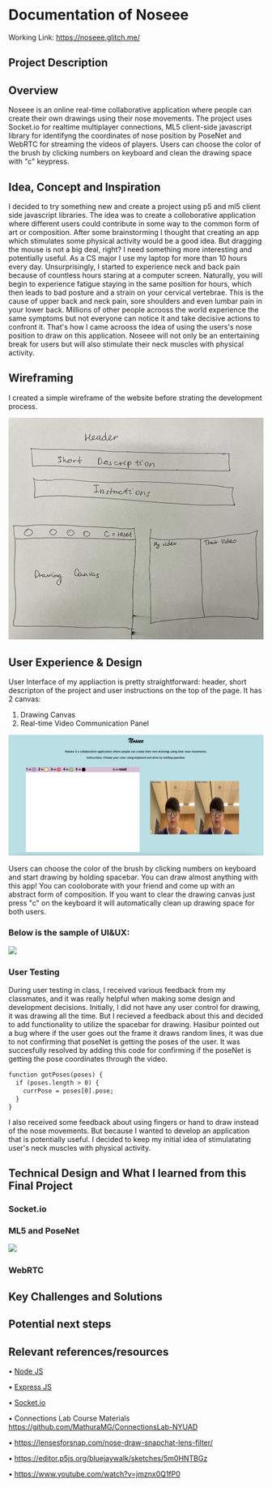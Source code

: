 # Documentation of Noseee


Working Link: https://noseee.glitch.me/

## Project Description

## Overview
Noseee is an online real-time collaborative application where people can create their own drawings using their nose movements. The project uses Socket.io for realtime multiplayer connections, ML5 client-side javascript library for identifyng the coordinates of nose position by PoseNet and WebRTC for streaming the videos of players. Users can choose the color of the  brush by clicking numbers on keyboard and clean the drawing space with "c" keypress.

## Idea, Concept and Inspiration

I decided to try something new and create a project using p5 and ml5 client side javascript libraries. The idea was to create a colloborative application where different users could contribute in some way to the common form of art or composition. After some brainstorming I thought that creating an app which stimulates some physical activity would be a good idea. But dragging the mouse is not a big deal, right? I need something more interesting and potentially useful. As a CS major I use my laptop for more than 10 hours every day. Unsurprisingly, I started to experience neck and back pain because of countless hours staring at a computer screen. Naturally, you will begin to experience fatigue staying in the same position for hours, which then leads to bad posture and a strain on your cervical vertebrae. This is the cause of upper back and neck pain, sore shoulders and even lumbar pain in your lower back. Millions of other people acrooss the world experience the same symptoms but not everyone can notice it and take decisive actions to confront it. That's how I came acrooss the idea of using the users's nose position to draw on this application. Noseee will not only be an entertaining break for users but will also stimulate their neck muscles with physical activity.

## Wireframing
I created a simple wireframe of the website before strating the development process.

![](images/1.jpeg)

## User Experience & Design
User Interface of my appliaction is pretty straightforward: header, short descripton of the project and user instructions on the top of the page. It has 2 canvas: 
1) Drawing Canvas 
2) Real-time Video Communication Panel

![](images/img2.png)

Users can choose the color of the  brush by clicking numbers on keyboard and start drawing by holding spacebar. You can draw almost anything with this app! You can cooloborate with your friend and come up with an abstract form of composition. If you want to clear the drawing canvas just press "c" on the keyboard it will automatically clean up drawing space for both users. 

### Below is the sample of UI&UX:

<img src="https://github.com/aibartt/Noseee/blob/main/2.gif"  width="800"/>


### User Testing
During user testing in class, I received various feedback from my classmates, and it was really helpful when making some design and development decisions.
Initially, I did not have any user control for drawing, it was drawing all the time. But I recieved a feedback about this and decided to add functionality to utilize the spacebar for drawing. 
Hasibur pointed out a bug where if the user goes out the frame it draws random lines, it was  due to not confirming that poseNet is getting the poses of the user. It was succesfully resolved by adding this code for confirming if the poseNet is getting the pose coordinates through the video.

    function gotPoses(poses) {
      if (poses.length > 0) {
        currPose = poses[0].pose;
      }
    }

I also received some feedback about using fingers or hand to draw instead of the nose movements. But because I wanted to develop an application that is potentially useful. I decided to keep my initial idea of stimulatating user's neck muscles with physical activity.

## Technical Design and What I learned from this Final Project

### Socket.io

### ML5 and PoseNet

<img src="https://github.com/aibartt/Noseee/blob/main/1.gif"  width="800"/>

### WebRTC



## Key Challenges and Solutions


## Potential next steps


## Relevant references/resources 

• [Node JS](https://nodejs.org/en/)

• [Express JS](https://expressjs.com/)

• [Socket.io](https://socket.io/)

• Connections Lab Course Materials
  https://github.com/MathuraMG/ConnectionsLab-NYUAD
  
• https://lensesforsnap.com/nose-draw-snapchat-lens-filter/

• https://editor.p5js.org/bluejaywalk/sketches/5m0HNTBGz

• https://www.youtube.com/watch?v=jmznx0Q1fP0

